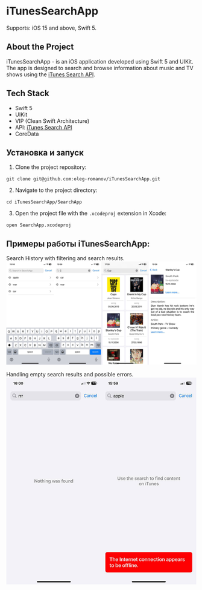 # iTunesSearchApp
Supports: iOS 15 and above, Swift 5.

## About the Project
iTunesSearchApp - is an iOS application developed using Swift 5 and UIKit. The app is designed to search and browse information about music and TV shows using the [iTunes Search API](https://developer.apple.com/library/archive/documentation/AudioVideo/Conceptual/iTuneSearchAPI/index.html#//apple_ref/doc/uid/TP40017632-CH3-SW1).

## Tech Stack
- Swift 5
- UIKit
- VIP (Clean Swift Architecture)
- API: [iTunes Search API](https://developer.apple.com/library/archive/documentation/AudioVideo/Conceptual/iTuneSearchAPI/index.html#//apple_ref/doc/uid/TP40017632-CH3-SW1)
- CoreData

## Установка и запуск
1. Clone the project repository:
```
git clone git@github.com:oleg-romanov/iTunesSearchApp.git
```
2. Navigate to the project directory:
```
cd iTunesSearchApp/SearchApp
```
3. Open the project file with the `.xcodeproj` extension in Xcode:
```
open SearchApp.xcodeproj
```

## Примеры работы iTunesSearchApp:
Search History with filtering and search results.
![requests history and search](./imgs/requests_history_and_search.png)

Handling empty search results and possible errors.
![an empty result and no internet connection](./imgs/empty_result_and_no_internet_connection.png)
